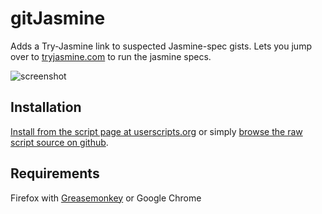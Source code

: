 gitJasmine
===========

Adds a Try-Jasmine link to suspected Jasmine-spec gists. Lets you jump over to [tryjasmine.com](http://tryjasmine.com) to run the jasmine specs.

![screenshot](//github.com/jasonkarns/userscripts/raw/master/gitjasmine/screenshot.png)

Installation
------------

[Install from the script page at userscripts.org](http://userscripts.org/scripts/show/133385) or simply [browse the raw script source on github](https://github.com/jasonkarns/userscripts/raw/master/gitjasmine/gitjasmine.user.js).

Requirements
------------

Firefox with [Greasemonkey](https://addons.mozilla.org/en-US/firefox/addon/748)
or
Google Chrome
